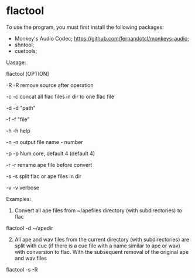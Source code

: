 # flactool

To use the program, you must first install the following packages:
- Monkey's Audio Codec; https://github.com/fernandotcl/monkeys-audio;
- shntool;
- cuetools;

Uasage:

flactool [OPTION] 

  -R	-R remove source after operation

  -c	-c concat all flac files in dir to one flac file

  -d    -d "path"

  -f   	-f "file"

  -h	-h help

  -n	-n output file name - number

  -p   	-p Num core, default 4 (default 4)

  -r	-r rename ape file before convert

  -s	-s split flac or ape files in dir

  -v	-v verbose

Examples:
1. Convert all ape files from ~/apefiles directory (with subdirectories) to flac

flactool -d ~/apedir 

2. All ape and wav files from the current directory (with subdirectories) are split with cue (if there is a cue file with a name similar to ape or wav) with conversion to flac. With the subsequent removal of the original ape and wav files

flactool -s -R